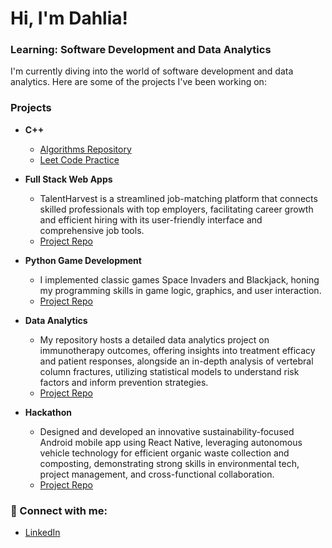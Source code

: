 # Hi, I'm Dahlia! 
### Learning: Software Development and Data Analytics 

I'm currently diving into the world of software development and data analytics. Here are some of the projects I've been working on:

### Projects

- **C++**
  - [Algorithms Repository](https://github.com/dahliasukaik/Algorithims-.git)
  - [Leet Code Practice](https://github.com/dahliasukaik/Leet-code-practice)
- **Full Stack Web Apps**
  - TalentHarvest is a streamlined job-matching platform that connects skilled professionals with top employers, facilitating career growth and efficient hiring with its user-friendly interface and comprehensive job tools.
  - [Project Repo](https://github.com/dahliasukaik/CPSC-362-Group-6.git)

- **Python Game Development**
  - I implemented classic games Space Invaders and Blackjack, honing my programming skills in game logic, graphics, and user interaction.
  -   [Project Repo](https://github.com/dahliasukaik/Game-Development.git)

- **Data Analytics**
  - My repository hosts a detailed data analytics project on immunotherapy outcomes, offering insights into treatment efficacy and patient responses, alongside an in-depth analysis of vertebral column fractures, utilizing statistical models to understand risk factors and inform prevention strategies.
  - [Project Repo](https://github.com/dahliasukaik/Data-Analytics.git)
 
- **Hackathon**
  - Designed and developed an innovative sustainability-focused Android mobile app using React Native, leveraging autonomous vehicle technology for efficient organic waste collection and composting, demonstrating strong skills in environmental tech, project management, and cross-functional collaboration.
  - [Project Repo](https://github.com/srehome/green-gold)

### 🤳 Connect with me:

- [LinkedIn](https://www.linkedin.com/in/dahliasukaik928)

